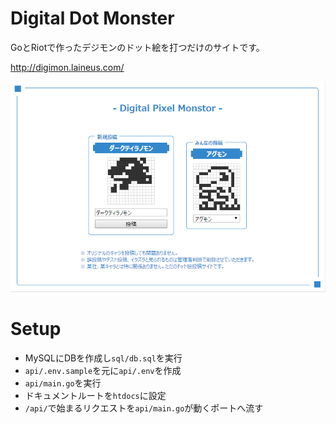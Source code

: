 # Digital Dot Monster

GoとRiotで作ったデジモンのドット絵を打つだけのサイトです。

http://digimon.laineus.com/

![ScreenShot](ss.png)

# Setup

- MySQLにDBを作成し`sql/db.sql`を実行
- `api/.env.sample`を元に`api/.env`を作成
- `api/main.go`を実行
- ドキュメントルートを`htdocs`に設定
- `/api/`で始まるリクエストを`api/main.go`が動くポートへ流す
